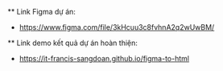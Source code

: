 ** Link Figma dự án:
- https://www.figma.com/file/3kHcuu3c8fvhnA2q2wUwBM/

** Link demo kết quả dự án hoàn thiện:
- https://it-francis-sangdoan.github.io/figma-to-html
